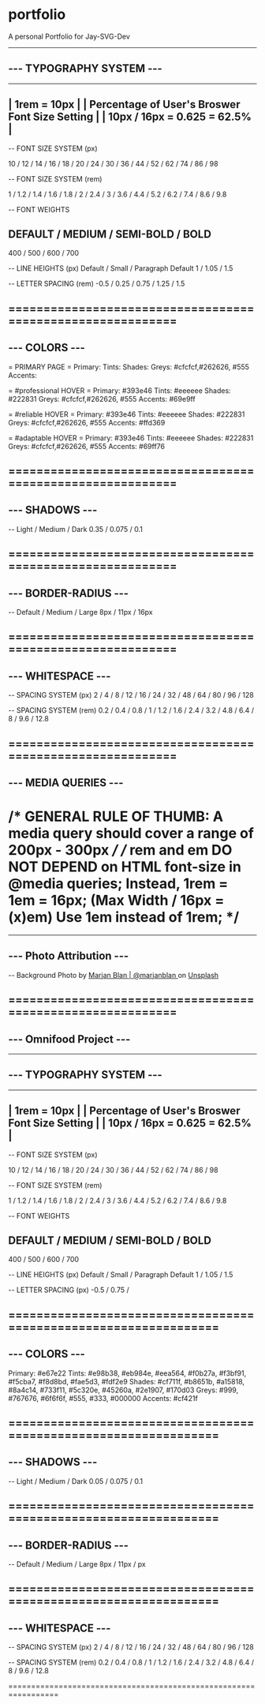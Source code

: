 # portfolio
A personal Portfolio for Jay-SVG-Dev

-------------------------
--- TYPOGRAPHY SYSTEM ---
-------------------------

--------------------------------------------------
| 1rem = 10px                                    |
| Percentage of User's Broswer Font Size Setting |
| 10px / 16px = 0.625 = 62.5%                    |
--------------------------------------------------

-- FONT SIZE SYSTEM (px)

10 / 12 / 14 / 16 / 18 / 20 / 24 / 30 / 36 / 44 / 52 / 62 / 74 / 86 / 98


-- FONT SIZE SYSTEM (rem)

1 / 1.2 / 1.4 / 1.6 / 1.8 / 2 / 2.4 / 3 / 3.6 / 4.4 / 5.2 / 6.2 / 7.4 / 8.6 / 9.8


-- FONT WEIGHTS

DEFAULT / MEDIUM / SEMI-BOLD / BOLD
-----------------------------------
400 / 500 / 600 / 700


-- LINE HEIGHTS (px)
  Default / Small / Paragraph Default
  1 / 1.05 / 1.5
  
-- LETTER SPACING (rem)
  -0.5 / 0.25 / 0.75 / 1.25 / 1.5


===========================================================
--------------
--- COLORS ---
--------------
= PRIMARY PAGE =
  Primary:
    Tints: 
    Shades: 
  Greys: #cfcfcf,#262626, #555
  Accents: 

= #professional HOVER =
  Primary: #393e46
    Tints: #eeeeee
    Shades: #222831
  Greys: #cfcfcf,#262626, #555
  Accents: #69e9ff

= #reliable HOVER =
  Primary: #393e46
    Tints: #eeeeee
    Shades: #222831
  Greys: #cfcfcf,#262626, #555
  Accents: #ffd369

= #adaptable HOVER =
  Primary: #393e46
    Tints: #eeeeee
    Shades: #222831
  Greys: #cfcfcf,#262626, #555
  Accents: #69ff76

===========================================================
---------------
--- SHADOWS ---
---------------

-- Light / Medium / Dark
   0.35  / 0.075  / 0.1

===========================================================
---------------------
--- BORDER-RADIUS ---
---------------------

-- Default / Medium / Large
   8px / 11px / 16px

===========================================================
------------------
--- WHITESPACE ---
------------------

-- SPACING SYSTEM (px) 
2 / 4 / 8 / 12 / 16 / 24 / 32 / 48 / 64 / 80 / 96 / 128


-- SPACING SYSTEM (rem)
0.2 / 0.4 / 0.8 / 1 / 1.2 / 1.6 / 2.4 / 3.2 / 4.8 / 6.4 / 8 / 9.6 / 12.8


===========================================================
---------------------
--- MEDIA QUERIES ---
---------------------

/* GENERAL RULE OF THUMB: 
    A media query should cover a range of 200px - 300px
*/
/* rem and em DO NOT DEPEND on HTML font-size in @media queries;
    Instead, 1rem = 1em = 16px;
    (Max Width / 16px = (x)em)
    Use 1em instead of 1rem;
*/
===========================================================
-------------------------
--- Photo Attribution ---
-------------------------

-- Background
    Photo by 
    <a href="https://unsplash.com/@marjan_blan?utm_source=unsplash&utm_medium=referral&utm_content=creditCopyText">
    Marjan Blan | @marjanblan
    </a>
    on 
    <a href="https://unsplash.com/s/photos/grey-background?utm_source=unsplash&utm_medium=referral&utm_content=creditCopyText">
    Unsplash
    </a>

===========================================================
------------------------
--- Omnifood Project ---
------------------------

-------------------------
--- TYPOGRAPHY SYSTEM ---
-------------------------

--------------------------------------------------
| 1rem = 10px                                    |
| Percentage of User's Broswer Font Size Setting |
| 10px / 16px = 0.625 = 62.5%                    |
--------------------------------------------------

-- FONT SIZE SYSTEM (px)

10 / 12 / 14 / 16 / 18 / 20 / 24 / 30 / 36 / 44 / 52 / 62 / 74 / 86 / 98


-- FONT SIZE SYSTEM (rem)

1 / 1.2 / 1.4 / 1.6 / 1.8 / 2 / 2.4 / 3 / 3.6 / 4.4 / 5.2 / 6.2 / 7.4 / 8.6 / 9.8


-- FONT WEIGHTS

DEFAULT / MEDIUM / SEMI-BOLD / BOLD
-----------------------------------
400     / 500    / 600       / 700


-- LINE HEIGHTS (px)
  Default / Small / Paragraph Default
  1 / 1.05 / 1.5

-- LETTER SPACING (px)
  -0.5 / 0.75 /


=================================================================
--------------
--- COLORS ---
--------------

Primary: #e67e22
  Tints: #e98b38, #eb984e, #eea564, #f0b27a, #f3bf91, #f5cba7, #f8d8bd, #fae5d3, #fdf2e9
  Shades: #cf711f, #b8651b, #a15818, #8a4c14, #733f11, #5c320e, #45260a, #2e1907, #170d03
Greys: #999, #767676, #6f6f6f, #555, #333, #000000
Accents: #cf421f


=================================================================
---------------
--- SHADOWS ---
---------------

-- Light / Medium / Dark
   0.05  / 0.075  / 0.1

=================================================================
---------------------
--- BORDER-RADIUS ---
---------------------

-- Default / Medium / Large
   8px     / 11px   / px

=================================================================
------------------
--- WHITESPACE ---
------------------

-- SPACING SYSTEM (px) 
2 / 4 / 8 / 12 / 16 / 24 / 32 / 48 / 64 / 80 / 96 / 128


-- SPACING SYSTEM (rem)
0.2 / 0.4 / 0.8 / 1 / 1.2 / 1.6 / 2.4 / 3.2 / 4.8 / 6.4 / 8 / 9.6 / 12.8


=================================================================